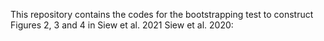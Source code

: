 This repository contains the codes for the bootstrapping test to construct Figures 2, 3 and 4 in Siew et al. 2021
Siew et al. 2020: 
